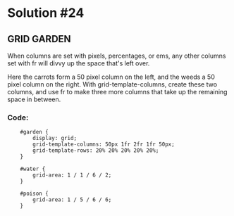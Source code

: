 
# Solution #24

## GRID GARDEN

When columns are set with pixels, percentages, or ems, any other columns set with fr will divvy up the space that's left over.

Here the carrots form a 50 pixel column on the left, and the weeds a 50 pixel column on the right. With grid-template-columns, create these two columns, and use fr to make three more columns that take up the remaining space in between.

### Code: 

```
    #garden {
        display: grid;
        grid-template-columns: 50px 1fr 2fr 1fr 50px;
        grid-template-rows: 20% 20% 20% 20% 20%;
    }

    #water {
        grid-area: 1 / 1 / 6 / 2;
    }

    #poison {
        grid-area: 1 / 5 / 6 / 6;
    }
```